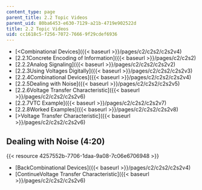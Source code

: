 ```yaml
---
content_type: page
parent_title: 2.2 Topic Videos
parent_uid: 80ba6453-e630-7129-a21b-4719e902522d
title: 2.2 Topic Videos
uid: cc1618c5-f256-7072-7666-9f29cdef6936
---
```


*   [\<Combinational Devices]({{< baseurl >}}/pages/c2/c2s2/c2s2v4)
*   [2.2.1Concrete Encoding of Information]({{< baseurl >}}/pages/c2/c2s2)
*   [2.2.2Analog Signaling]({{< baseurl >}}/pages/c2/c2s2/c2s2v2)
*   [2.2.3Using Voltages Digitally]({{< baseurl >}}/pages/c2/c2s2/c2s2v3)
*   [2.2.4Combinational Devices]({{< baseurl >}}/pages/c2/c2s2/c2s2v4)
*   [2.2.5Dealing with Noise]({{< baseurl >}}/pages/c2/c2s2/c2s2v5)
*   [2.2.6Voltage Transfer Characteristic]({{< baseurl >}}/pages/c2/c2s2/c2s2v6)
*   [2.2.7VTC Example]({{< baseurl >}}/pages/c2/c2s2/c2s2v7)
*   [2.2.8Worked Examples]({{< baseurl >}}/pages/c2/c2s2/c2s2v8)
*   [\>Voltage Transfer Characteristic]({{< baseurl >}}/pages/c2/c2s2/c2s2v6)

Dealing with Noise (4:20)
-------------------------

{{< resource 4257552b-7706-1daa-9a08-7c06e6706948 >}}

*   [BackCombinational Devices]({{< baseurl >}}/pages/c2/c2s2/c2s2v4)
*   [ContinueVoltage Transfer Characteristic]({{< baseurl >}}/pages/c2/c2s2/c2s2v6)